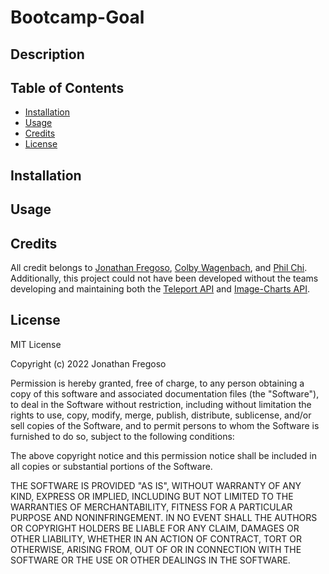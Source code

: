 # Bootcamp-Goal

## Description

## Table of Contents

- [Installation](#installation)
- [Usage](#usage)
- [Credits](#credits)
- [License](#license)

## Installation

## Usage

## Credits

All credit belongs to [Jonathan Fregoso](https://github.com/FregosoJ), [Colby Wagenbach](https://github.com/csanchezwagenbach), and [Phil Chi](https://github.com/luluco92). Additionally, this project could not have been developed without the teams developing and maintaining both the [Teleport API](https://developers.teleport.org/) and [Image-Charts API](https://www.image-charts.com/).

## License 

MIT License

Copyright (c) 2022 Jonathan Fregoso

Permission is hereby granted, free of charge, to any person obtaining a copy
of this software and associated documentation files (the "Software"), to deal
in the Software without restriction, including without limitation the rights
to use, copy, modify, merge, publish, distribute, sublicense, and/or sell
copies of the Software, and to permit persons to whom the Software is
furnished to do so, subject to the following conditions:

The above copyright notice and this permission notice shall be included in all
copies or substantial portions of the Software.

THE SOFTWARE IS PROVIDED "AS IS", WITHOUT WARRANTY OF ANY KIND, EXPRESS OR
IMPLIED, INCLUDING BUT NOT LIMITED TO THE WARRANTIES OF MERCHANTABILITY,
FITNESS FOR A PARTICULAR PURPOSE AND NONINFRINGEMENT. IN NO EVENT SHALL THE
AUTHORS OR COPYRIGHT HOLDERS BE LIABLE FOR ANY CLAIM, DAMAGES OR OTHER
LIABILITY, WHETHER IN AN ACTION OF CONTRACT, TORT OR OTHERWISE, ARISING FROM,
OUT OF OR IN CONNECTION WITH THE SOFTWARE OR THE USE OR OTHER DEALINGS IN THE
SOFTWARE.
